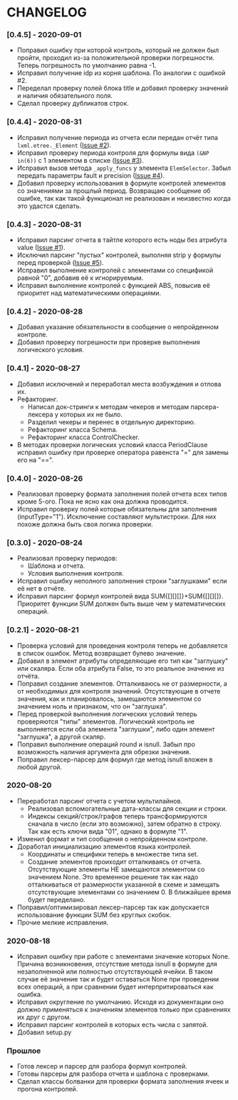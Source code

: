 # CHANGELOG

### [0.4.5] - 2020-09-01

- Поправил ошибку при которой контроль, который не должен был пройти, проходил из-за положительной проверки погрешности. Теперь погрешность по умолчанию равна -1.
- Исправил получение idp из корня шаблона. По аналогии с ошибкой #2.
- Переделал проверку полей блока title и добавил проверку значений и наличия обязательного поля.
- Сделал проверку дубликатов строк.


### [0.4.4] - 2020-08-31

- Исправил получение периода из отчета если передан отчёт типа `lxml.etree._Element` ([Issue #2](https://github.com/WoolenSweater/rosstat-flc/issues/2)).
- Исправил проверку периода контроля для формулы вида `(&NP in(6))` с 1 элементом в списке ([Issue #3](https://github.com/WoolenSweater/rosstat-flc/issues/3)).
- Исправил вызов метода `_apply_funcs` у элемента `ElemSelector`. Забыл передать параметры fault и precision ([Issue #4](https://github.com/WoolenSweater/rosstat-flc/issues/4)).
- Добавил проверку использования в формуле контролей элементов со значениями за прошлый период. Возвращаю сообщение об ошибке, так как такой функционал не реализован и неизвестно когда это удастся сделать.


### [0.4.3] - 2020-08-31

- Исправил парсинг отчета в тайтле которого есть ноды без атрибута value ([Issue #1](https://github.com/WoolenSweater/rosstat-flc/issues/1)).
- Исключил парсинг "пустых" контролей, выполняя strip у формулы перед проверкой ([Issue #5](https://github.com/WoolenSweater/rosstat-flc/issues/5)).
- Исправил выполнение контролей с элементами со спецификой равной "0", добавив её к игнорируемым.
- Исправил выполнение контролей с функцией ABS, повысив её приоритет над математическими операциями.


### [0.4.2] - 2020-08-28

- Добавил указание обязательности в сообщение о непройденном контроле.
- Добавил проверку погрешности при проверке выполнения логического условия.

### [0.4.1] - 2020-08-27

- Добавил исключений и переработал места возбуждения и отлова их.
- Рефакторинг.
    - Написал док-стринги к методам чекеров и методам парсера-лексера у которых их не было.
    - Разделил чекеры и перенес в отдельную директорию.
    - Рефакторинг класса Schema.
    - Рефакторинг класса ControlChecker.
- В методах проверки логических условий класса PeriodClause исправил ошибку при проверке оператора равенста "=" для замены его на "==".

### [0.4.0] - 2020-08-26

- Реализовал проверку формата заполнения полей отчета всех типов кроме 5-ого. Пока не ясно как она должна проводится.
- Исправил проверку полей которые обязательны для заполнения (inputType="1"). Исключение составляют мультистроки. Для них похоже должна быть своя логика проверки.

### [0.3.0] - 2020-08-24

- Реализовал проверку периодов:
    - Шаблона и отчета.
    - Условия выполнения контроля.
- Исправил ошибку неполного заполнения строки "заглушками" если её нет в отчёте.
- Иcправил парсинг формул контролей вида SUM{[][][]}+SUM{[][][]}. Приоритет функции SUM должен быть выше чем у математических операций.

### [0.2.1] - 2020-08-21

- Проверка условий для проведения контроля теперь не добавляется в список ошибок. Метод возвращает булево значение.
- Добавил в элемент атрибуты определяющие его тип как "заглушку" или скаляра. Если оба атрибута False, то это реальное значение из отчёта.
- Поправил создание элементов. Отталкиваюсь не от размерности, а от необходимых для контроля значений. Отсутствующие в отчете значения, как и планировалось, замещаются элементом со значением ноль и признаком, что он "заглушка".
- Перед проверкой выполнения логических условий теперь проверяются "типы" элементов. Логический контроль не выполняется если оба элемента "заглушки", либо один элемент "заглушка", а другой скаляр.
- Поправил выполнение операций round и isnull. Забыл про возможность наличия аргумента для обрезки значения.
- Поправил лексер-парсер для формул где метод isnull вложен в любой другой.

### 2020-08-20

- Переработал парсинг отчета с учетом мультилайнов.
    - Реализовал вспомогательные дата-классы для секции и строки.
    - Индексы секций/строк/графов теперь трансформируются сначала в число (если это возможно), затем обратно в строку. Так как есть ключи вида "01", однако в формуле "1".
- Изменил формат и тип сообщения о непройденном контроле.
- Доработал инициализацию элементов языка контролей.
    - Координаты и специфики теперь в множестве типа set.
    - Создание элементов проиходит отталкиваясь от отчета. Отсутствующие элементы НЕ замещаются элементом со значением None. Это временное решение так как надо отталкиваться от размерности указанной в схеме и замещать отсутствующие элементами со значением 0. В ближайшее время будет переделано.
- Поправил/оптимизировал лексер-парсер так как допускается использование функции SUM без круглых скобок.
- Прочие мелкие исправления.

### 2020-08-18

- Исправил ошибку при работе с элементами значение которых None. Причина возникновения, отсутствие метода isnull в формуле для незаполненной или полностью отсутствующей ячейки. В таком случае её значение так и будет оставаться None при проведении всех операций, а при сравнении будет интерпритироваться как ошибка.
- Исправил округление по умолчанию. Исходя из документации оно должно применяться к значениям элементов только при сравнениях их друг с другом.
- Исправил парсинг контролей в которых есть числа с запятой.
- Добавил setup.py


### Прошлое

- Готов лексер и парсер для разбора формул контролей.
- Готовы парсеры для разбора отчета и шаблона с проверками.
- Сделал классы болванки для проверки формата заполнения ячеек и прогона контролей.
